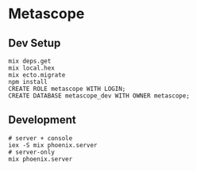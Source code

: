 # Metascope

## Dev Setup

```
mix deps.get
mix local.hex
mix ecto.migrate
npm install
CREATE ROLE metascope WITH LOGIN;
CREATE DATABASE metascope_dev WITH OWNER metascope;
```

## Development
```
# server + console
iex -S mix phoenix.server
# server-only
mix phoenix.server
```
